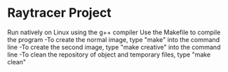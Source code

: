 # Raytracer Project
Run natively on Linux using the g++ compiler
Use the Makefile to compile the program
-To create the normal image, type "make" into the command line
-To create the second image, type "make creative" into the command line
-To clean the repository of object and temporary files, type "make clean"
